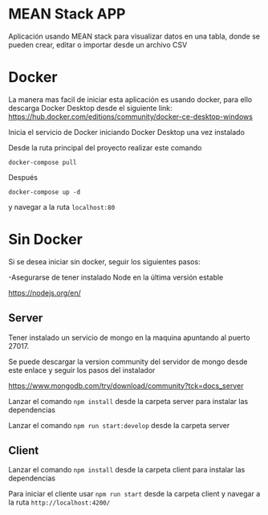 # MEAN Stack APP

Aplicación usando MEAN stack para visualizar datos en una tabla, donde se pueden crear, editar o importar desde un archivo CSV

# Docker

La manera mas facil de iniciar esta aplicación es usando docker, para ello descarga Docker Desktop 
desde el siguiente link: https://hub.docker.com/editions/community/docker-ce-desktop-windows

Inicia el servicio de Docker iniciando Docker Desktop una vez instalado

Desde la ruta principal del proyecto realizar este comando 

`docker-compose pull`

Después

`docker-compose up -d`

y navegar a la ruta `localhost:80`

# Sin Docker

Si se desea iniciar sin docker, seguir los siguientes pasos:

-Asegurarse de tener instalado Node en la última versión estable

https://nodejs.org/en/

## Server

Tener instalado un servicio de mongo en la maquina apuntando al puerto 27017.

Se puede descargar la version community del servidor de mongo desde este enlace y seguir los pasos del instalador

https://www.mongodb.com/try/download/community?tck=docs_server

Lanzar el comando `npm install` desde la carpeta server para instalar las dependencias

Lanzar el comando `npm run start:develop` desde la carpeta server

## Client

Lanzar el comando `npm install` desde la carpeta client para instalar las dependencias

Para iniciar el cliente usar `npm run start` desde la carpeta client y navegar a la ruta `http://localhost:4200/`


